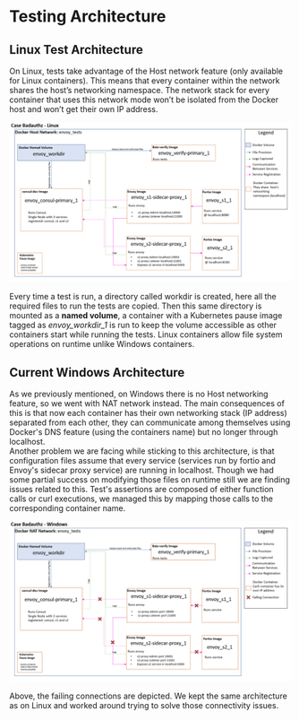 # Testing Architecture

## Linux Test Architecture

On Linux, tests take advantage of the Host network feature (only available for Linux containers). This means that every container within the network shares the host’s networking namespace. The network stack for every container that uses this network mode won’t be isolated from the Docker host and won’t get their own IP address.  

![linux-architecture](./img/linux-arch.png)

Every time a test is run, a directory called workdir is created, here all the required files to run the tests are copied. Then this same directory is mounted as a **named volume**, a container with a Kubernetes pause image tagged as *envoy_workdir_1* is run to keep the volume accessible as other containers start while running the tests. Linux containers allow file system operations on runtime unlike Windows containers.  

## Current Windows Architecture

As we previously mentioned, on Windows there is no Host networking feature, so we went with NAT network instead. The main consequences of this is that now each container has their own networking stack (IP address) separated from each other, they can communicate among themselves using Docker's DNS feature (using the containers name) but no longer through localhost.  
Another problem we are facing while sticking to this architecture, is that configuration files assume that every service (services run by fortio and Envoy's sidecar proxy service) are running in localhost. Though we had some partial success on modifying those files on runtime still we are finding issues related to this.
Test's assertions are composed of either function calls or curl executions, we managed this by mapping those calls to the corresponding container name.

![windows-architecture-current](./img/windows-arch-current.png)

Above, the failing connections are depicted. We kept the same architecture as on Linux and worked around trying to solve those connectivity issues.
